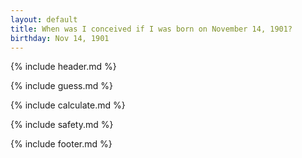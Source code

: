 ```yaml
---
layout: default
title: When was I conceived if I was born on November 14, 1901?
birthday: Nov 14, 1901
---
```


{% include header.md %}

{% include guess.md %}

{% include calculate.md %}

{% include safety.md %}

{% include footer.md %}



